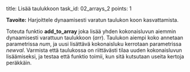 title: Lisää taulukkoon
task_id: 02_arrays_2
points: 1

**Tavoite:** Harjoittele dynaamisesti varatun taulukon koon kasvattamista.


Toteuta funktio **add_to_array** joka lisää yhden kokonaisluvun aiemmin dynaamisesti varattuun taulukkoon (*arr*). Taulukon aiempi koko annetaan parametrissa *num*, ja uusi lisättävä kokonaisluku kerrotaan parametrissa *newval*. Varmista että taulukossa on riittävästi tilaa uuden kokonaisluvun lisäämiseksi, ja testaa että funktio toimii, kun sitä kutsutaan useita kertoja peräkkäin.
